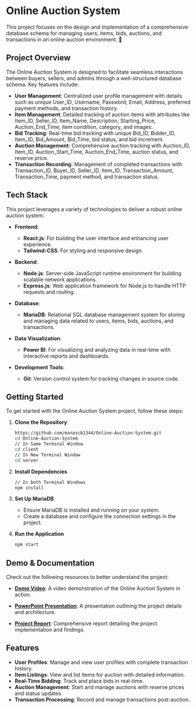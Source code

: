 # Online Auction System

This project focuses on the design and implementation of a comprehensive database schema for managing users, items, bids, auctions, and transactions in an online auction environment. 🎉

## Project Overview

The Online Auction System is designed to facilitate seamless interactions between buyers, sellers, and admins through a well-structured database schema. Key features include:

- **User Management**: Centralized user profile management with details such as unique User_ID, Username, Password, Email, Address, preferred payment methods, and transaction history.
- **Item Management**: Detailed tracking of auction items with attributes like Item_ID, Seller_ID, Item_Name, Description, Starting_Price, Auction_End_Time, item condition, category, and images.
- **Bid Tracking**: Real-time bid tracking with unique Bid_ID, Bidder_ID, Item_ID, Bid_Amount, Bid_Time, bid status, and bid increment.
- **Auction Management**: Comprehensive auction tracking with Auction_ID, Item_ID, Auction_Start_Time, Auction_End_Time, auction status, and reserve price.
- **Transaction Recording**: Management of completed transactions with Transaction_ID, Buyer_ID, Seller_ID, Item_ID, Transaction_Amount, Transaction_Time, payment method, and transaction status.

## Tech Stack

This project leverages a variety of technologies to deliver a robust online auction system:

- **Frontend**:
  - **React.js**: For building the user interface and enhancing user experience.
  - **Tailwind-CSS**: For styling and responsive design.

- **Backend**:
  - **Node.js**: Server-side JavaScript runtime environment for building scalable network applications.
  - **Express.js**: Web application framework for Node.js to handle HTTP requests and routing.

- **Database**:
  - **MariaDB**: Relational SQL database management system for storing and managing data related to users, items, bids, auctions, and transactions.

- **Data Visualization**:
  - **Power BI**: For visualizing and analyzing data in real-time with interactive reports and dashboards.

- **Development Tools**:
  - **Git**: Version control system for tracking changes in source code.

## Getting Started

To get started with the Online Auction System project, follow these steps:

1. **Clone the Repository**
   ```bash
   https://github.com/manascb1344/Online-Auction-System.git
   cd Online-Auction-System
   // In Same Terminal Window
   cd client
   // In New Terminal Window
   cd server
   ```

2. **Install Dependencies**
   ```bash
   // In both Terminal Windows
   npm install
   ```

3. **Set Up MariaDB**
   - Ensure MariaDB is installed and running on your system.
   - Create a database and configure the connection settings in the project.

4. **Run the Application**
   ```bash
   npm start
   ```

## Demo & Documentation

Check out the following resources to better understand the project:

- **[Demo Video](link-to-demo-video)**: A video demonstration of the Online Auction System in action.

- **[PowerPoint Presentation](link-to-ppt)**: A presentation outlining the project details and architecture.
- **[Project Report](link-to-project-report)**: Comprehensive report detailing the project implementation and findings.

## Features

- **User Profiles**: Manage and view user profiles with complete transaction history.
- **Item Listings**: View and list items for auction with detailed information.
- **Real-Time Bidding**: Track and place bids in real-time.
- **Auction Management**: Start and manage auctions with reserve prices and status updates.
- **Transaction Processing**: Record and manage transactions post-auction.

